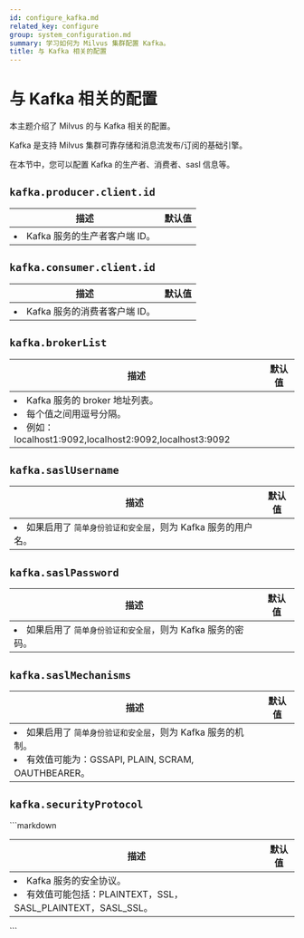 ```yaml
---
id: configure_kafka.md
related_key: configure
group: system_configuration.md
summary: 学习如何为 Milvus 集群配置 Kafka。
title: 与 Kafka 相关的配置
---
```


# 与 Kafka 相关的配置

本主题介绍了 Milvus 的与 Kafka 相关的配置。

Kafka 是支持 Milvus 集群可靠存储和消息流发布/订阅的基础引擎。

在本节中，您可以配置 Kafka 的生产者、消费者、sasl 信息等。

## `kafka.producer.client.id`

<table id="kafka.producer.client.id">
  <thead>
    <tr>
      <th class="width80">描述</th>
      <th class="width20">默认值</th> 
    </tr>
  </thead>
  <tbody>
    <tr>
      <td>
        <li>Kafka 服务的生产者客户端 ID。</li>
      </td>
    </tr>
  </tbody>
</table>

## `kafka.consumer.client.id`

<table id="kafka.consumer.client.id">
  <thead>
    <tr>
      <th class="width80">描述</th>
      <th class="width20">默认值</th> 
    </tr>
  </thead>
  <tbody>
    <tr>
      <td>
        <li>Kafka 服务的消费者客户端 ID。</li>
      </td>
    </tr>
  </tbody>
</table>

## `kafka.brokerList`

<table id="kafka.brokerList">
  <thead>
    <tr>
      <th class="width80">描述</th>
      <th class="width20">默认值</th> 
    </tr>
  </thead>
  <tbody>
    <tr>
      <td>
        <li>Kafka 服务的 broker 地址列表。</li>
        <li>每个值之间用逗号分隔。</li>
        <li>例如：localhost1:9092,localhost2:9092,localhost3:9092</li>
      </td>
    </tr>
  </tbody>
</table>

## `kafka.saslUsername`

<table id="kafka.saslUsername">
  <thead>
    <tr>
      <th class="width80">描述</th>
      <th class="width20">默认值</th> 
    </tr>
  </thead>
  <tbody>
    <tr>
      <td>
        <li>如果启用了 <code>简单身份验证和安全层</code>，则为 Kafka 服务的用户名。</li>
      </td>
    </tr>
  </tbody>
</table>

## `kafka.saslPassword`

<table id="kafka.saslPassword">
  <thead>
    <tr>
      <th class="width80">描述</th>
      <th class="width20">默认值</th> 
    </tr>
  </thead>
  <tbody>
    <tr>
      <td>
        <li>如果启用了 <code>简单身份验证和安全层</code>，则为 Kafka 服务的密码。</li>
      </td>
    </tr>
  </tbody>
</table>

## `kafka.saslMechanisms`

<table id="kafka.saslMechanisms">
  <thead>
    <tr>
      <th class="width80">描述</th>
      <th class="width20">默认值</th> 
    </tr>
  </thead>
  <tbody>
    <tr>
      <td>
        <li>如果启用了 <code>简单身份验证和安全层</code>，则为 Kafka 服务的机制。</li>
        <li>有效值可能为：GSSAPI, PLAIN, SCRAM, OAUTHBEARER。</li>
      </td>
    </tr>
  </tbody>
</table>

## `kafka.securityProtocol`

<table id="kafka.securityProtocol">
  <thead>
    <tr>
      <th class="width80">描述</th>
      <th class="width20">默认值</th> 
    </tr>
  </thead>
  <tbody>
```markdown
<tr>
  <td>
    <li>Kafka 服务的安全协议。</li>
    <li>有效值可能包括：PLAINTEXT，SSL，SASL_PLAINTEXT，SASL_SSL。</li>
  </td>
</tr>
</tbody>
</table>
```